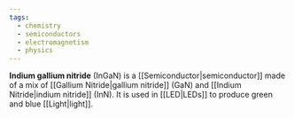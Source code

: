 ```yaml
---
tags:
  - chemistry
  - semiconductors
  - electromagnetism
  - physics
---
```

**Indium gallium nitride** (InGaN) is a [[Semiconductor|semiconductor]] made of a mix of [[Gallium Nitride|gallium nitride]] (GaN) and [[Indium Nitride|indium nitride]] (InN). It is used in [[LED|LEDs]] to produce green and blue [[Light|light]].